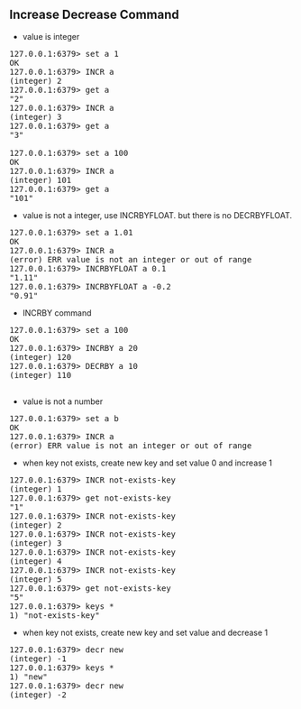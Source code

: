 ## Increase Decrease Command

- value is integer
<pre>
127.0.0.1:6379> set a 1
OK
127.0.0.1:6379> INCR a
(integer) 2
127.0.0.1:6379> get a
"2"
127.0.0.1:6379> INCR a
(integer) 3
127.0.0.1:6379> get a
"3"

127.0.0.1:6379> set a 100
OK
127.0.0.1:6379> INCR a
(integer) 101
127.0.0.1:6379> get a
"101"
</pre>

- value is not a integer, use INCRBYFLOAT. but there is no DECRBYFLOAT.
<pre>
127.0.0.1:6379> set a 1.01
OK
127.0.0.1:6379> INCR a
(error) ERR value is not an integer or out of range
127.0.0.1:6379> INCRBYFLOAT a 0.1
"1.11"
127.0.0.1:6379> INCRBYFLOAT a -0.2
"0.91"
</pre>

- INCRBY command
<pre>
127.0.0.1:6379> set a 100
OK
127.0.0.1:6379> INCRBY a 20
(integer) 120
127.0.0.1:6379> DECRBY a 10
(integer) 110

</pre>

- value is not a number
<pre>
127.0.0.1:6379> set a b
OK
127.0.0.1:6379> INCR a
(error) ERR value is not an integer or out of range
</pre>

- when key not exists, create new key and set value 0 and increase 1
<pre>
127.0.0.1:6379> INCR not-exists-key
(integer) 1
127.0.0.1:6379> get not-exists-key
"1"
127.0.0.1:6379> INCR not-exists-key
(integer) 2
127.0.0.1:6379> INCR not-exists-key
(integer) 3
127.0.0.1:6379> INCR not-exists-key
(integer) 4
127.0.0.1:6379> INCR not-exists-key
(integer) 5
127.0.0.1:6379> get not-exists-key
"5"
127.0.0.1:6379> keys *
1) "not-exists-key"
</pre>

- when key not exists, create new key and set value and decrease 1
<pre>
127.0.0.1:6379> decr new
(integer) -1
127.0.0.1:6379> keys *
1) "new"
127.0.0.1:6379> decr new
(integer) -2
</pre>